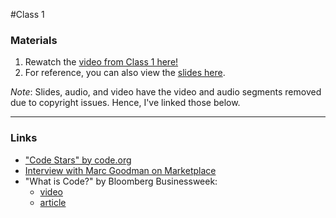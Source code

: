 #Class 1

### Materials

1. Rewatch the <a href="https://youtu.be/_Vn8ojSOt6I" target="_blank">video from Class 1 here! </a>
2. For reference, you can also view the [slides here](slides.pdf).

*Note*: Slides, audio, and video have the video and audio segments removed due to copyright issues. Hence, I've linked those below.

---

### Links

* <a href="https://www.youtube.com/watch?v=dU1xS07N-FA" target="_blank">"Code Stars" by code.org</a>
* <a href="http://www.marketplace.org/2015/02/20/tech/big-book/we-have-some-catching-do-cyber-security" target="_blank">Interview with Marc Goodman on Marketplace</a>
* "What is Code?" by Bloomberg Businessweek:
  * <a href="https://vimeo.com/13098743" target="_blank">video</a>
  * <a href="http://www.bloomberg.com/graphics/2015-paul-ford-what-is-code/" target="_blank">article</a>
